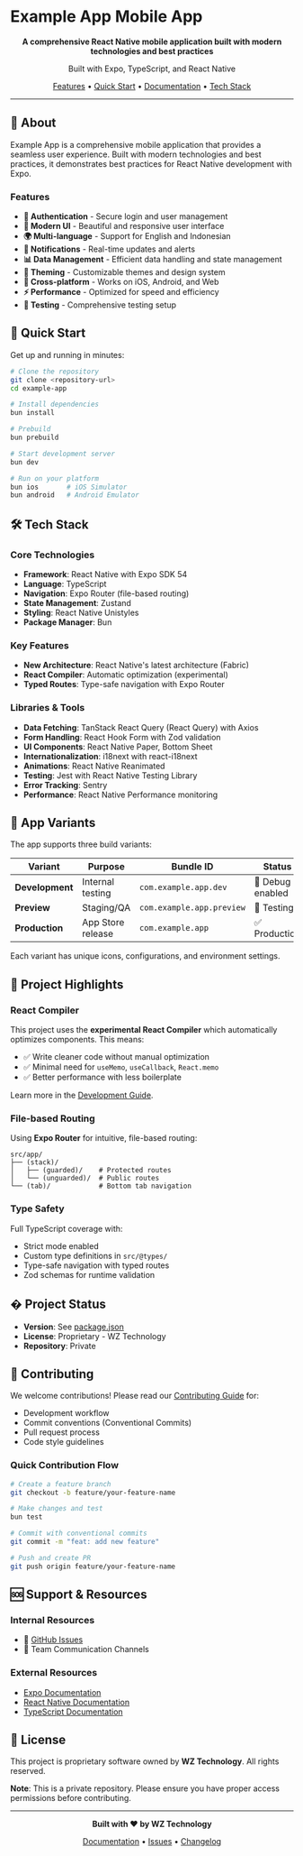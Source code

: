 # Example App Mobile App

<div align="center">

**A comprehensive React Native mobile application built with modern technologies and best practices**

Built with Expo, TypeScript, and React Native

[Features](#features) • [Quick Start](#quick-start) • [Documentation](#documentation) • [Tech Stack](#tech-stack)

</div>

---

## 📱 About

Example App is a comprehensive mobile application that provides a seamless user experience. Built with modern technologies and best practices, it demonstrates best practices for React Native development with Expo.

### Features

- **🔐 Authentication** - Secure login and user management
- **📱 Modern UI** - Beautiful and responsive user interface
- **🌍 Multi-language** - Support for English and Indonesian
- **🔔 Notifications** - Real-time updates and alerts
- **📊 Data Management** - Efficient data handling and state management
- **🎨 Theming** - Customizable themes and design system
- **📱 Cross-platform** - Works on iOS, Android, and Web
- **⚡ Performance** - Optimized for speed and efficiency
- **🧪 Testing** - Comprehensive testing setup

## 🚀 Quick Start

Get up and running in minutes:

```bash
# Clone the repository
git clone <repository-url>
cd example-app

# Install dependencies
bun install

# Prebuild
bun prebuild

# Start development server
bun dev

# Run on your platform
bun ios       # iOS Simulator
bun android   # Android Emulator
```

## 🛠 Tech Stack

### Core Technologies

- **Framework**: React Native with Expo SDK 54
- **Language**: TypeScript
- **Navigation**: Expo Router (file-based routing)
- **State Management**: Zustand
- **Styling**: React Native Unistyles
- **Package Manager**: Bun

### Key Features

- **New Architecture**: React Native's latest architecture (Fabric)
- **React Compiler**: Automatic optimization (experimental)
- **Typed Routes**: Type-safe navigation with Expo Router

### Libraries & Tools

- **Data Fetching**: TanStack React Query (React Query) with Axios
- **Form Handling**: React Hook Form with Zod validation
- **UI Components**: React Native Paper, Bottom Sheet
- **Internationalization**: i18next with react-i18next
- **Animations**: React Native Reanimated
- **Testing**: Jest with React Native Testing Library
- **Error Tracking**: Sentry
- **Performance**: React Native Performance monitoring

## 📱 App Variants

The app supports three build variants:

| Variant | Purpose | Bundle ID | Status |
|---------|---------|-----------|--------|
| **Development** | Internal testing | `com.example.app.dev` | 🔧 Debug enabled |
| **Preview** | Staging/QA | `com.example.app.preview` | 🧪 Testing |
| **Production** | App Store release | `com.example.app` | ✅ Production |

Each variant has unique icons, configurations, and environment settings.

## 🎯 Project Highlights

### React Compiler

This project uses the **experimental React Compiler** which automatically optimizes components. This means:

- ✅ Write cleaner code without manual optimization
- ✅ Minimal need for `useMemo`, `useCallback`, `React.memo`
- ✅ Better performance with less boilerplate

Learn more in the [Development Guide](./docs/DEVELOPMENT.md#react-compiler).

### File-based Routing

Using **Expo Router** for intuitive, file-based routing:

```
src/app/
├── (stack)/
│   ├── (guarded)/    # Protected routes
│   └── (unguarded)/  # Public routes
└── (tab)/            # Bottom tab navigation
```

### Type Safety

Full TypeScript coverage with:
- Strict mode enabled
- Custom type definitions in `src/@types/`
- Type-safe navigation with typed routes
- Zod schemas for runtime validation

## � Project Status

- **Version**: See [package.json](./package.json)
- **License**: Proprietary - WZ Technology
- **Repository**: Private

## 🤝 Contributing

We welcome contributions! Please read our [Contributing Guide](./docs/CONTRIBUTING.md) for:

- Development workflow
- Commit conventions (Conventional Commits)
- Pull request process
- Code style guidelines

### Quick Contribution Flow

```bash
# Create a feature branch
git checkout -b feature/your-feature-name

# Make changes and test
bun test

# Commit with conventional commits
git commit -m "feat: add new feature"

# Push and create PR
git push origin feature/your-feature-name
```

## 🆘 Support & Resources

### Internal Resources

- 🐛 [GitHub Issues](../../issues)
- 💬 Team Communication Channels

### External Resources

- [Expo Documentation](https://docs.expo.dev/)
- [React Native Documentation](https://reactnative.dev/)
- [TypeScript Documentation](https://www.typescriptlang.org/docs/)

## 📄 License

This project is proprietary software owned by **WZ Technology**. All rights reserved.

**Note**: This is a private repository. Please ensure you have proper access permissions before contributing.

---

<div align="center">

**Built with ❤️ by WZ Technology**

[Documentation](./docs/) • [Issues](../../issues) • [Changelog](./docs/CHANGELOG.md)

</div>
